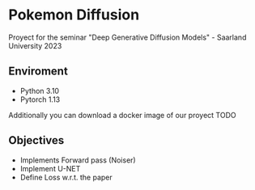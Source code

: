 # Pokemon Diffusion
Proyect for the seminar "Deep Generative Diffusion Models" - Saarland University 2023

## Enviroment
- Python 3.10
- Pytorch 1.13

Additionally you can download a docker image of our proyect 
TODO

## Objectives 
- Implements Forward pass (Noiser)
- Implement U-NET
- Define Loss w.r.t. the paper
